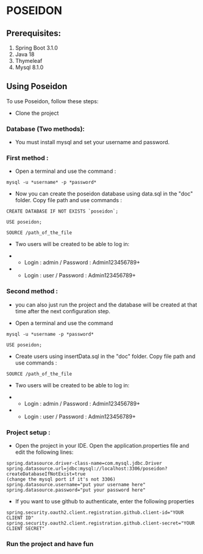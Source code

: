 # POSEIDON

## Prerequisites:

1. Spring Boot 3.1.0
2. Java 18
3. Thymeleaf
4. Mysql 8.1.0


## Using Poseidon

To use Poseidon, follow these steps:

* Clone the project

### Database (Two methods):

* You must install mysql and set your username and password.

### First method : 
* Open a terminal and use the command :

```
mysql -u *username* -p *password*
```

* Now you can create the poseidon database using data.sql in the "doc" folder. Copy file path and use commands :

```
CREATE DATABASE IF NOT EXISTS `poseidon`;
```
```
USE poseidon;
```
```
SOURCE /path_of_the_file
```

* Two users will be created to be able to log in:

* * Login : admin / Password : Admin123456789+
* * Login : user / Password : Admin123456789+

### Second method :
* you can also just run the project and the database will be created at that time after the next configuration step.

* Open a terminal and use the command
```
mysql -u *username -p *password*
```

```
USE poseidon;
```
* Create users using insertData.sql in the "doc" folder. Copy file path and use commands :

```
SOURCE /path_of_the_file
```

* Two users will be created to be able to log in:

* * Login : admin / Password : Admin123456789+
* * Login : user / Password : Admin123456789+


### Project setup :

* Open the project in your IDE. Open the application.properties file and edit the following lines:

```
spring.datasource.driver-class-name=com.mysql.jdbc.Driver
spring.datasource.url=jdbc:mysql://localhost:3306/poseidon?createDatabaseIfNotExist=true
(change the mysql port if it's not 3306)
spring.datasource.username="put your username here" 
spring.datasource.password="put your password here"
```

* If you want to use github to authenticate, enter the following properties
```
spring.security.oauth2.client.registration.github.client-id="YOUR CLIENT ID"
spring.security.oauth2.client.registration.github.client-secret="YOUR CLIENT SECRET"
```
### Run the project and have fun